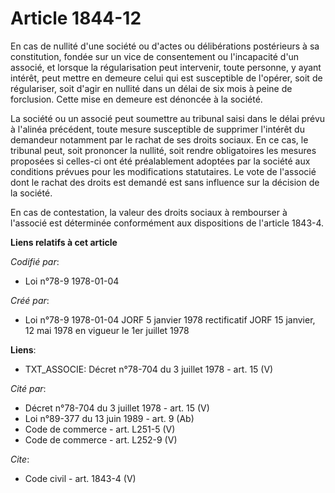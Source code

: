 # Article 1844-12

En cas de nullité d'une société ou d'actes ou délibérations postérieurs à sa constitution, fondée sur un vice de consentement
ou l'incapacité d'un associé, et lorsque la régularisation peut intervenir, toute personne, y ayant intérêt, peut mettre en
demeure celui qui est susceptible de l'opérer, soit de régulariser, soit d'agir en nullité dans un délai de six mois à peine
de forclusion. Cette mise en demeure est dénoncée à la société. 

La société ou un associé peut soumettre au tribunal saisi dans le délai prévu à l'alinéa précédent, toute mesure susceptible
de supprimer l'intérêt du demandeur notamment par le rachat de ses droits sociaux. En ce cas, le tribunal peut, soit
prononcer la nullité, soit rendre obligatoires les mesures proposées si celles-ci ont été préalablement adoptées par la
société aux conditions prévues pour les modifications statutaires. Le vote de l'associé dont le rachat des droits est demandé
est sans influence sur la décision de la société. 

En cas de contestation, la valeur des droits sociaux à rembourser à l'associé est déterminée conformément aux dispositions de
l'article 1843-4.

**Liens relatifs à cet article**

_Codifié par_:

  - Loi n°78-9 1978-01-04

_Créé par_:

  - Loi n°78-9 1978-01-04 JORF 5 janvier 1978 rectificatif JORF 15 janvier, 12 mai 1978 en vigueur le 1er juillet 1978

**Liens**:

  - TXT_ASSOCIE: Décret n°78-704 du 3 juillet 1978 - art. 15 (V)

_Cité par_:

  - Décret n°78-704 du 3 juillet 1978 - art. 15 (V)
  - Loi n°89-377 du 13 juin 1989 - art. 9 (Ab)
  - Code de commerce - art. L251-5 (V)
  - Code de commerce - art. L252-9 (V)

_Cite_:

  - Code civil - art. 1843-4 (V)
